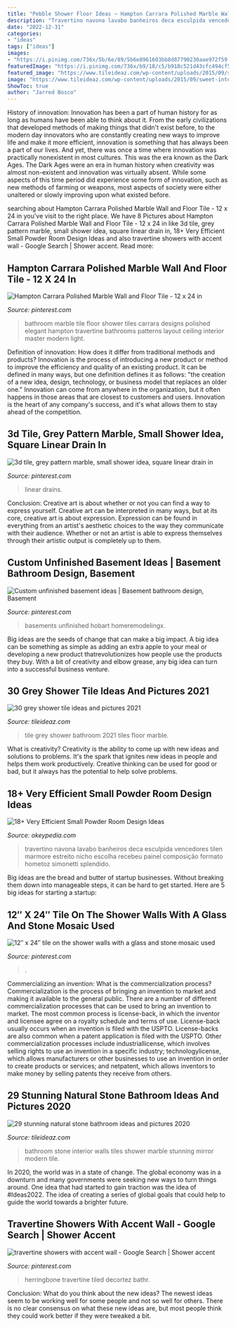 ```yaml
---
title: "Pebble Shower Floor Ideas ~ Hampton Carrara Polished Marble Wall And Floor Tile"
description: "Travertino navona lavabo banheiros deca esculpida vencedores tilen marmore estreito nicho escolha recebeu painel composição formato hometoz simonetti splendido"
date: "2022-12-31"
categories:
- "ideas"
tags: ["ideas"]
images:
- "https://i.pinimg.com/736x/5b/6e/89/5b6e8961603bb8d87790230aae972f59.jpg"
featuredImage: "https://i.pinimg.com/736x/b9/18/c5/b918c521d43cfc494cf59171946bfa5a.jpg"
featured_image: "https://www.tileideaz.com/wp-content/uploads/2015/09/sweet-interior-design-of-small-bathroom-cream-stone-shower-area-walls-ceiling-pendant-lighting-stone-wall-bathroom-bathroom-stunning-stone-wall-bathroom-design-inspiration.jpg"
image: "https://www.tileideaz.com/wp-content/uploads/2015/09/sweet-interior-design-of-small-bathroom-cream-stone-shower-area-walls-ceiling-pendant-lighting-stone-wall-bathroom-bathroom-stunning-stone-wall-bathroom-design-inspiration.jpg"
ShowToc: true
author: "Jarred Bosco"
---
```



History of innovation:
Innovation has been a part of human history for as long as humans have been able to think about it. From the early civilizations that developed methods of making things that didn't exist before, to the modern day innovators who are constantly creating new ways to improve life and make it more efficient, innovation is something that has always been a part of our lives. And yet, there was once a time where innovation was practically nonexistent in most cultures. This was the era known as the Dark Ages.
The Dark Ages were an era in human history when creativity was almost non-existent and innovation was virtually absent. While some aspects of this time period did experience some form of innovation, such as new methods of farming or weapons, most aspects of society were either unaltered or slowly improving upon what existed before.

	

		
searching about Hampton Carrara Polished Marble Wall and Floor Tile - 12 x 24 in you've visit to the right place. We have 8 Pictures about Hampton Carrara Polished Marble Wall and Floor Tile - 12 x 24 in like 3d tile, grey pattern marble, small shower idea, square linear drain in, 18+ Very Efficient Small Powder Room Design Ideas and also travertine showers with accent wall - Google Search | Shower accent. Read more:
		
    
## Hampton Carrara Polished Marble Wall And Floor Tile - 12 X 24 In

<img loading=lazy src="https://i.pinimg.com/736x/b3/21/aa/b321aa06c7ab406118b81e88dd6278b0--bathroom-tile-designs-bathroom-layout.jpg" onerror="this.onerror=null;this.src='https://tse3.mm.bing.net/th?id=OIP.3U5jXd2dmfzFZBsXNG1zMwHaLN&amp;pid=15.1';" alt="Hampton Carrara Polished Marble Wall and Floor Tile - 12 x 24 in">

_Source: pinterest.com_

>bathroom marble tile floor shower tiles carrara designs polished elegant hampton travertine bathrooms patterns layout ceiling interior master modern light. 

	

Definition of innovation: How does it differ from traditional methods and products?
Innovation is the process of introducing a new product or method to improve the efficiency and quality of an existing product. It can be defined in many ways, but one definition defines it as follows: "the creation of a new idea, design, technology, or business model that replaces an older one." Innovation can come from anywhere in the organization, but it often happens in those areas that are closest to customers and users. Innovation is the heart of any company's success, and it's what allows them to stay ahead of the competition.

    
## 3d Tile, Grey Pattern Marble, Small Shower Idea, Square Linear Drain In

<img loading=lazy src="https://i.pinimg.com/736x/cb/79/07/cb790708241aa21c41860b68e4c115c0.jpg" onerror="this.onerror=null;this.src='https://tse2.mm.bing.net/th?id=OIP.V3R51JFE2glgFq5WgM3cKAHaJ3&amp;pid=15.1';" alt="3d tile, grey pattern marble, small shower idea, square linear drain in">

_Source: pinterest.com_

>linear drains. 

	

Conclusion: Creative art is about whether or not you can find a way to express yourself.
Creative art can be interpreted in many ways, but at its core, creative art is about expression. Expression can be found in everything from an artist's aesthetic choices to the way they communicate with their audience. Whether or not an artist is able to express themselves through their artistic output is completely up to them.

    
## Custom Unfinished Basement Ideas | Basement Bathroom Design, Basement

<img loading=lazy src="https://i.pinimg.com/736x/5b/6e/89/5b6e8961603bb8d87790230aae972f59.jpg" onerror="this.onerror=null;this.src='https://tse3.mm.bing.net/th?id=OIP.2dsXTIKekKjKW9NSXv9mAQAAAA&amp;pid=15.1';" alt="Custom unfinished basement ideas | Basement bathroom design, Basement">

_Source: pinterest.com_

>basements unfinished hobart homeremodelingx. 

	

Big ideas are the seeds of change that can make a big impact. A big idea can be something as simple as adding an extra apple to your meal or developing a new product thatrevolutionizes how people use the products they buy. With a bit of creativity and elbow grease, any big idea can turn into a successful business venture.

    
## 30 Grey Shower Tile Ideas And Pictures 2021

<img loading=lazy src="https://www.tileideaz.com/wp-content/uploads/2015/08/1817.jpg" onerror="this.onerror=null;this.src='https://tse4.mm.bing.net/th?id=OIP.y7NCK9oLEy7LP6d8CMWudQHaLH&amp;pid=15.1';" alt="30 grey shower tile ideas and pictures 2021">

_Source: tileideaz.com_

>tile grey shower bathroom 2021 tiles floor marble. 

	

What is creativity?
Creativity is the ability to come up with new ideas and solutions to problems. It's the spark that ignites new ideas in people and helps them work productively. Creative thinking can be used for good or bad, but it always has the potential to help solve problems.

    
## 18+ Very Efficient Small Powder Room Design Ideas

<img loading=lazy src="http://okeypedia.com/wp-content/uploads/2020/09/Very-Efficient-Small-Powder-Room-Design-Ideas-21.jpg" onerror="this.onerror=null;this.src='https://tse1.mm.bing.net/th?id=OIP.v9mJvsWoSftnGeNsvjSIMAHaLH&amp;pid=15.1';" alt="18+ Very Efficient Small Powder Room Design Ideas">

_Source: okeypedia.com_

>travertino navona lavabo banheiros deca esculpida vencedores tilen marmore estreito nicho escolha recebeu painel composição formato hometoz simonetti splendido. 

	

Big ideas are the bread and butter of startup businesses. Without breaking them down into manageable steps, it can be hard to get started. Here are 5 big ideas for starting a startup: 

    
## 12″ X 24″ Tile On The Shower Walls With A Glass And Stone Mosaic Used

<img loading=lazy src="https://i.pinimg.com/736x/e2/8c/ec/e28cecd53f376ce9c2feeecff5dc92b6.jpg" onerror="this.onerror=null;this.src='https://tse1.mm.bing.net/th?id=OIP.LgW7u3K6-zZhNxpRvl_N7gHaJ4&amp;pid=15.1';" alt="12″ x 24″ tile on the shower walls with a glass and stone mosaic used">

_Source: pinterest.com_

>. 

	

Commercializing an invention: What is the commercialization process?
Commercialization is the process of bringing an invention to market and making it available to the general public. There are a number of different commercialization processes that can be used to bring an invention to market. The most common process is license-back, in which the inventor and licensee agree on a royalty schedule and terms of use. License-back usually occurs when an invention is filed with the USPTO. License-backs are also common when a patent application is filed with the USPTO. Other commercialization processes include industriallicense, which involves selling rights to use an invention in a specific industry; technologylicense, which allows manufacturers or other businesses to use an invention in order to create products or services; and netpatent, which allows inventors to make money by selling patents they receive from others.

    
## 29 Stunning Natural Stone Bathroom Ideas And Pictures 2020

<img loading=lazy src="https://www.tileideaz.com/wp-content/uploads/2015/09/sweet-interior-design-of-small-bathroom-cream-stone-shower-area-walls-ceiling-pendant-lighting-stone-wall-bathroom-bathroom-stunning-stone-wall-bathroom-design-inspiration.jpg" onerror="this.onerror=null;this.src='https://tse4.mm.bing.net/th?id=OIP.LBYl2dH9DE47jf4PTbYS-gHaJ4&amp;pid=15.1';" alt="29 stunning natural stone bathroom ideas and pictures 2020">

_Source: tileideaz.com_

>bathroom stone interior walls tiles shower marble stunning mirror modern tile. 

	

In 2020, the world was in a state of change. The global economy was in a downturn and many governments were seeking new ways to turn things around. One idea that had started to gain traction was the idea of #Ideas2022. The idea of creating a series of global goals that could help to guide the world towards a brighter future.

    
## Travertine Showers With Accent Wall - Google Search | Shower Accent

<img loading=lazy src="https://i.pinimg.com/736x/b9/18/c5/b918c521d43cfc494cf59171946bfa5a.jpg" onerror="this.onerror=null;this.src='https://tse1.mm.bing.net/th?id=OIP.n6qc_r6aUyc6ksdShCYUegHaLG&amp;pid=15.1';" alt="travertine showers with accent wall - Google Search | Shower accent">

_Source: pinterest.com_

>herringbone travertine tiled decortez bathr. 

	

Conclusion: What do you think about the new ideas?
The newest ideas seem to be working well for some people and not so well for others. There is no clear consensus on what these new ideas are, but most people think they could work better if they were tweaked a bit.

